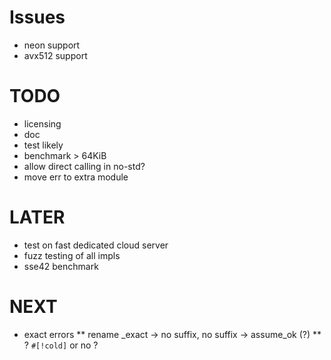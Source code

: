 # Issues
* neon support
* avx512 support

# TODO
* licensing
* doc
* test likely
* benchmark > 64KiB
* allow direct calling in no-std?
* move err to extra module

# LATER
* test on fast dedicated cloud server
* fuzz testing of all impls
* sse42 benchmark

# NEXT
* exact errors
** rename _exact -> no suffix, no suffix -> assume_ok (?)
** ? `#[!cold]` or no ?

